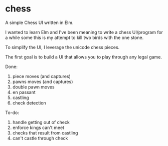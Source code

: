 # chess
A simple Chess UI written in Elm.

I wanted to learn Elm and I've been meaning to write a chess UI/program
for a while some this is my attempt to kill two birds with the one stone.

To simplify the UI, I leverage the unicode chess pieces.

The first goal is to build a UI that allows you to play through any legal game.

Done:
1. piece moves (and captures)
2. pawns moves (and captures)
3. double pawn moves
4. en passant
5. castling
6. check detection

To-do:
1. handle getting out of check
2. enforce kings can't meet
3. checks that result from castling
4. can't castle through check
